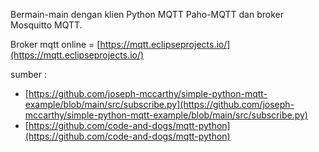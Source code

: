 Bermain-main dengan klien Python MQTT Paho-MQTT dan broker Mosquitto MQTT.


Broker mqtt online = 
[https://mqtt.eclipseprojects.io/](https://mqtt.eclipseprojects.io/)

sumber : 

- [https://github.com/joseph-mccarthy/simple-python-mqtt-example/blob/main/src/subscribe.py](https://github.com/joseph-mccarthy/simple-python-mqtt-example/blob/main/src/subscribe.py)
- [https://github.com/code-and-dogs/mqtt-python](https://github.com/code-and-dogs/mqtt-python)